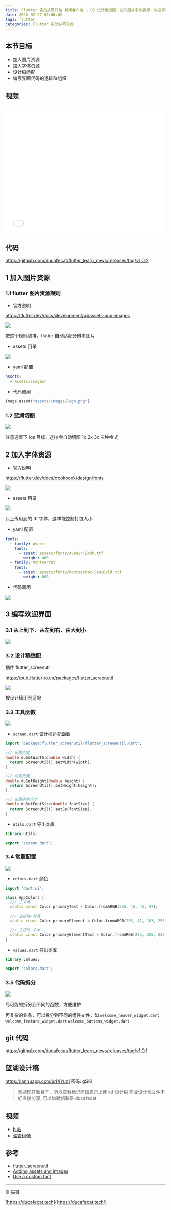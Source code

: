 ```yaml
---
title: Flutter 实战从零开始 新闻客户端 - 02 设计稿适配、加入图片字体资源、欢迎界面
date: 2020-02-27 00:00:00
tags: flutter
categories: Flutter 实战从零开始
---
```


## 本节目标

- 加入图片资源
- 加入字体资源
- 设计稿适配
- 编写界面代码的逻辑和组织

## 视频

<iframe src="//player.bilibili.com/player.html?bvid=BV19E411s7YM&page=1" scrolling="no" border="0" frameborder="no" framespacing="0" allowfullscreen="true" width="100%" height="400px"> </iframe>

## 代码

https://github.com/ducafecat/flutter_learn_news/releases/tag/v1.0.2

## 1 加入图片资源

### 1.1 flutter 图片资源规则

- 官方说明

https://flutter.dev/docs/development/ui/assets-and-images

![](2020-03-02-11-29-01.png)

按这个规则编排，flutter 自动适配分辨率图片

- assets 目录

![](2020-03-02-11-29-58.png)

- yaml 配置

```yaml
assets:
  - assets/images/
```

- 代码调用

```dart
Image.asset("assets/images/logo.png")
```

### 1.2 蓝湖切图

![](2020-03-02-11-32-56.png)

注意选着下 ios 目标，这样会自动切图 1x 2x 3x 三种格式

## 2 加入字体资源

- 官方说明

https://flutter.dev/docs/cookbook/design/fonts

![](2020-03-02-11-36-13.png)

- assets 目录

![](2020-03-02-11-36-48.png)

只上传用到的 ttf 字体，这样能控制打包大小

- yaml 配置

```yaml
fonts:
  - family: Avenir
    fonts:
      - asset: assets/fonts/Avenir-Book.ttf
        weight: 400
  - family: Montserrat
    fonts:
      - asset: assets/fonts/Montserrat-SemiBold.ttf
        weight: 600
```

- 代码调用

![](2020-03-02-11-37-48.png)

## 3 编写欢迎界面

### 3.1 从上到下、从左到右、由大到小

![](2020-03-02-13-38-19.png)

### 3.2 设计稿适配

插件 flutter_screenutil

https://pub.flutter-io.cn/packages/flutter_screenutil

![](2020-03-02-13-41-31.png)

按设计稿比例适配

### 3.3 工具函数

![](2020-03-03-14-11-29.png)

- `screen.dart` 设计稿适配函数

```dart
import 'package:flutter_screenutil/flutter_screenutil.dart';

/// 设置宽度
double duSetWidth(double width) {
  return ScreenUtil().setWidth(width);
}

/// 设置宽度
double duSetHeight(double height) {
  return ScreenUtil().setHeight(height);
}

/// 设置字体尺寸
double duSetFontSize(double fontSize) {
  return ScreenUtil().setSp(fontSize);
}
```

- `utils.dart` 导出类库

```dart
library utils;

export 'screen.dart';
```

### 3.4 常量配置

![](2020-03-03-14-14-55.png)

- `colors.dart` 颜色

```dart
import 'dart:ui';

class AppColors {
  /// 主文本
  static const Color primaryText = Color.fromARGB(255, 45, 45, 47);

  /// 主控件-背景
  static const Color primaryElement = Color.fromARGB(255, 41, 103, 255);

  /// 主控件-文本
  static const Color primaryElementText = Color.fromARGB(255, 255, 255, 255);
}
```

- `values.dart` 导出类库

```dart
library values;

export 'colors.dart';
```

### 3.5 代码拆分

![](2020-03-02-13-43-25.png)

尽可能的拆分到不同的函数，方便维护

再复杂的业务，可以拆分到不同的组件文件，如 `welcome_header_widget.dart` `welcome_feature_widget.dart` `welcome_buttons_widget.dart`

## git 代码

https://github.com/ducafecat/flutter_learn_news/releases/tag/v1.0.1

## 蓝湖设计稿

https://lanhuapp.com/url/lYuz1
密码: gSKl

> 蓝湖现在收费了，所以查看标记还请自己上传 xd 设计稿
> 商业设计稿文件不好直接分享, 可以加微信联系 ducafecat

## 视频

- [b 站](https://www.bilibili.com/video/av93660835)
- [油管镜像](https://www.youtube.com/watch?v=equsSqqwl9E)

## 参考

- [flutter_screenutil](https://pub.flutter-io.cn/packages/flutter_screenutil)
- [Adding assets and images](https://flutter.dev/docs/development/ui/assets-and-images)
- [Use a custom font](https://flutter.dev/docs/cookbook/design/fonts)

---

© 猫哥

[https://ducafecat.tech](https://ducafecat.tech/)
